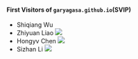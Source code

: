 #### First Visitors of `garyagasa.github.io`(SVIP)

- Shiqiang Wu
- Zhiyuan Liao
[![](https://pic1.imgdb.cn/item/68c6ef9fc5157e1a8801e35d.jpg)](https://pic1.imgdb.cn/item/68c6ef9fc5157e1a8801e35d.jpg)
- Hongyv Chen
![](https://pic1.imgdb.cn/item/68c6efa2c5157e1a8801e35e.jpg)
- Sizhan Li
![](https://pic1.imgdb.cn/item/68c7721bc5157e1a88032a70.jpg)
